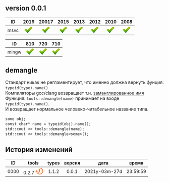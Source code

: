 
[P]: ../../icons/progress.png
[V]: ../../icons/success.png
[X]: ../../icons/failed.png
[D]: ../../icons/danger.png
[E]: ../../icons/empty.png
[N]: ../../icons/na.png

version 0.0.1
---

| **ID**  | 2019      | 20017     | 2015      | 2013      | 2012      | 2010      | 2008      |  
|:-------:|:---------:|:---------:|:---------:|:---------:|:---------:|:---------:|:---------:|  
| msvc    | [![V]][M] | [![V]][M] | [![V]][M] | [![V]][M] | [![V]][M] | [![V]][M] | [![V]][M] |  

| **ID**  | 810       | 720       | 710       |  
|:-------:|:---------:|:---------:|:---------:|  
| mingw   | [![V]][M] | [![V]][M] | [![V]][M] |  

[M]: #demangle  "преобразует результат typeid(T).name() в человеко-читабельный вид"

[NM]: https://en.wikipedia.org/wiki/Name_mangling "манглинг имён"

demangle
---
Стандарт никак не регламентирует, что именно должна вернуть фунция: `typeid(type).name()`  
Компиляторы gcc/clang возвращает т.н. [заманглированное имя][NM]  
Функция: `tools::demangle(name)` принимает на входе `typeid(type).name()`.  
И возвращает нормальное человеко-читабельное название типа.  

```
some obj;
const char* name = typeid(obj).name();
std::cout << tools::demangle(name);
std::cout << tools::demangle<some>();
```


История изменений 
------

| **ID** |      tools      | types | версия |     дата      |  время   |  
|:------:|:---------------:|:-----:|:------:|:-------------:|:--------:|  
|  0000  | 0.2.7 [![P]][M] | 1.1.2 | 0.0.1  | 2021y-03m-27d | 23:59:59 |  
